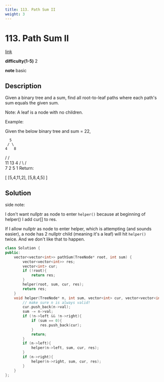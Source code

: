 ```yaml
---
title: 113. Path Sum II
weight: 3
---
```

# 113. Path Sum II
[link](https://leetcode.com/problems/path-sum-ii/)

**difficulty(1-5)**
2

**note**
basic 

## Description
Given a binary tree and a sum, find all root-to-leaf paths where each path's sum equals the given sum.

Note: A leaf is a node with no children.

Example:

Given the below binary tree and sum = 22,

      5
     / \
    4   8
   /   / \
  11  13  4
 /  \    / \
7    2  5   1
Return:

[
   [5,4,11,2],
   [5,8,4,5]
]

## Solution

side note:

I don't want nullptr as node to enter `helper()` because at beginning of helper()
I add cur[] to res. 

If I allow nullptr as node to enter helper, which is attempting (and sounds easier), a node has 2 nullptr child (meaning it's a leaf) will hit `helper()` twice. And we don't like that to happen.

```c++
class Solution {
public:
    vector<vector<int>> pathSum(TreeNode* root, int sum) {
        vector<vector<int>> res;
        vector<int> cur;
        if (!root){
            return res;
        }
        helper(root, sum, cur, res);
        return res;
    }
    void helper(TreeNode* n, int sum, vector<int> cur, vector<vector<int>>& res){
        // make sure n is always valid!
        cur.push_back(n->val);
        sum -= n->val;
        if (!n->left && !n->right){
            if (sum == 0){
                res.push_back(cur);
            }
            return;
        }
        if (n->left){
            helper(n->left, sum, cur, res);
        }
        if (n->right){
            helper(n->right, sum, cur, res);
        }
    }
};
```